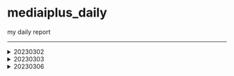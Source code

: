 # mediaiplus_daily
my daily report

******

<details>

<summary>20230302</summary>

```

vscode
DBeaver
WinSCP
MongoCompass

jh.park@mediaiplus.com 
123ssk12!

메일확인 outlook

confluence

임상시험공부 - 글로벌 임상시험 성공하기

인턴십OT 내용정리

컴공핵심과목 : 내가 잘하는거->대답잘할수있는거
자기소개 : 내가 얼마나 개발을 잘하는지, 얼마나빠르게 성장할수있는지 
면접관의 의도?? 편한마음으로 임하자..?

pw : 0130

task1 : EudraCT -> CTIS 
task2 : CRIS result 수집하기

```

</details>

<details>
<summary>20230303</summary>

```

질문할거 -> 구글링 먼저하자
1. yml 
2. 파서에서 start_date yesterday 주석 이상한것같음
3. start_date, saving_start_date difference -> 왜 굳이 따로 두는가 ??


폴더 강제삭제 : rm -rf (folder)

코드해석하기
l19 : 파서
l20 : common에서 logger가져오기 -> common_util로 가보면
l80 : scraper 정의

코드실행하기

커맨드 : python scraper_manager.py

디폴트값 nih 
Scraper클래스로 nih 인스턴스 만듬
_get_model 메소드 실행 -> _handling_date메소드 실행 -> NIHct 모델 리턴함 (클래스로 선언된 모델 임포트해서 갖고옴)

Namespace(start_date='lastupdatedate', end_date='today', save='no', insert='no', date_parameter=0, cris_start=0, cris_end=None, cris_lang='K', model='nih', email='no')

cris, mfds -> yaml에서 함

핸들링데이터 메소드의 역할 
2023-03-01 today 를 아래처럼 변환해줌
03/01/2023 03/03/2023

dao가 뭘까?
dao

run 메소드를 이해해보자
1. 비교
2. 크롤링해옴
3. 디비에 트리로 바꿔서 집어넣음


parser?? : 커맨드라인 인수 파싱하기

로컬 디비 만들기 : mysql부터 다시 깔자

get방식으로 api가져오기 -> 스키마 컴페어 부분부터 다시보기

```

</details>

<details>
<summary>20230306</summary>

```
import ipdb; ipdb.set_trace() 앞으로 디버깅은 이거로 하자
로컬에 DB설치하는법을 따로 배워야함...     
tqdm 이라는 신기한 라이브러리를 배웠음
  
api를 통해 정보를 받아올수있다.<br>
Headers : fakeheaders -> 크롤링시 우회용

nih 접속하여 회사DB와 비교해보았음. 가장최신화된 자료가 NCT05754515 였는데,
회사DB에 contacts 정보가 정확히 입력되어있었음. 
exact_tree 코드  556~690 
  
https://www.clinicaltrials.gov/ct2/home
  
```
  
![스크린샷 2023-03-06 160019](https://user-images.githubusercontent.com/126745832/223040633-c0b674cc-ac1f-47f8-ab99-f5087f376cc2.png)
![스크린샷 2023-03-06 160028](https://user-images.githubusercontent.com/126745832/223040690-9e20b7f5-e17a-4cf8-a415-63d850956a90.png)
  
```
위와 같이 
/home/jh_park/test/_test/models/nihct/utils/info.py 코드에 적혀진대로 4개가 DB에도 저장된것.
```

![스크린샷 2023-03-06 160605](https://user-images.githubusercontent.com/126745832/223041521-9cb969b8-3bbf-43ce-9add-3deb3032159f.png)
```
각각은 위와 같이 정의됨.
DB에서 column의 이름임.
```
  
</details>





